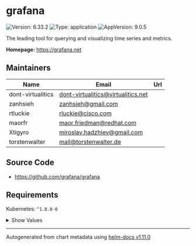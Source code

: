 # grafana

![Version: 6.33.2](https://img.shields.io/badge/Version-6.33.2-informational?style=flat-square) ![Type: application](https://img.shields.io/badge/Type-application-informational?style=flat-square) ![AppVersion: 9.0.5](https://img.shields.io/badge/AppVersion-9.0.5-informational?style=flat-square)

The leading tool for querying and visualizing time series and metrics.

**Homepage:** <https://grafana.net>

## Maintainers

| Name | Email | Url |
| ---- | ------ | --- |
| dont-virtualitics | <dont-virtualitics@virtualitics.net> |  |
| zanhsieh | <zanhsieh@gmail.com> |  |
| rtluckie | <rluckie@cisco.com> |  |
| maorfr | <maor.friedman@redhat.com> |  |
| Xtigyro | <miroslav.hadzhiev@gmail.com> |  |
| torstenwalter | <mail@torstenwalter.de> |  |

## Source Code

* <https://github.com/grafana/grafana>

## Requirements

Kubernetes: `^1.8.0-0`

<details markdown="1">
<summary>Show Values</summary>
## Values

| Key | Type | Default | Description |
|-----|------|---------|-------------|
| "grafana.ini".analytics.check_for_updates | bool | `true` |  |
| "grafana.ini".grafana_net.url | string | `"https://grafana.net"` |  |
| "grafana.ini".log.mode | string | `"console"` |  |
| "grafana.ini".paths.data | string | `"/var/lib/grafana/"` |  |
| "grafana.ini".paths.logs | string | `"/var/log/grafana"` |  |
| "grafana.ini".paths.plugins | string | `"/var/lib/grafana/plugins"` |  |
| "grafana.ini".paths.provisioning | string | `"/etc/grafana/provisioning"` |  |
| "grafana.ini".server.domain | string | `"{{ if (and .Values.ingress.enabled .Values.ingress.hosts) }}{{ .Values.ingress.hosts | first }}{{ end }}"` |  |
| admin.existingSecret | string | `""` |  |
| admin.passwordKey | string | `"admin-password"` |  |
| admin.userKey | string | `"admin-user"` |  |
| adminUser | string | `"admin"` |  |
| affinity | object | `{}` |  |
| autoscaling.enabled | bool | `false` |  |
| containerSecurityContext | object | `{}` |  |
| createConfigmap | bool | `true` |  |
| dashboardProviders | object | `{}` |  |
| dashboards | object | `{}` |  |
| dashboardsConfigMaps | object | `{}` |  |
| datasources | object | `{}` |  |
| deploymentStrategy.type | string | `"RollingUpdate"` |  |
| downloadDashboards.env | object | `{}` |  |
| downloadDashboards.envFromSecret | string | `""` |  |
| downloadDashboards.resources | object | `{}` |  |
| downloadDashboardsImage.pullPolicy | string | `"IfNotPresent"` |  |
| downloadDashboardsImage.repository | string | `"curlimages/curl"` |  |
| downloadDashboardsImage.sha | string | `""` |  |
| downloadDashboardsImage.tag | string | `"7.73.0"` |  |
| enableKubeBackwardCompatibility | bool | `false` |  |
| enableServiceLinks | bool | `true` |  |
| env | object | `{}` |  |
| envFromConfigMaps | list | `[]` |  |
| envFromSecret | string | `""` |  |
| envFromSecrets | list | `[]` |  |
| envRenderSecret | object | `{}` |  |
| envValueFrom | object | `{}` |  |
| extraConfigmapMounts | list | `[]` |  |
| extraContainerVolumes | list | `[]` |  |
| extraContainers | string | `""` |  |
| extraEmptyDirMounts | list | `[]` |  |
| extraExposePorts | list | `[]` |  |
| extraInitContainers | list | `[]` |  |
| extraLabels | object | `{}` |  |
| extraObjects | list | `[]` |  |
| extraSecretMounts | list | `[]` |  |
| extraVolumeMounts | list | `[]` |  |
| headlessService | bool | `false` |  |
| hostAliases | list | `[]` |  |
| image.pullPolicy | string | `"IfNotPresent"` |  |
| image.repository | string | `"grafana/grafana"` |  |
| image.sha | string | `""` |  |
| image.tag | string | `""` |  |
| imageRenderer.affinity | object | `{}` |  |
| imageRenderer.enabled | bool | `false` |  |
| imageRenderer.env.HTTP_HOST | string | `"0.0.0.0"` |  |
| imageRenderer.grafanaProtocol | string | `"http"` |  |
| imageRenderer.grafanaSubPath | string | `""` |  |
| imageRenderer.hostAliases | list | `[]` |  |
| imageRenderer.image.pullPolicy | string | `"Always"` |  |
| imageRenderer.image.repository | string | `"grafana/grafana-image-renderer"` |  |
| imageRenderer.image.sha | string | `""` |  |
| imageRenderer.image.tag | string | `"latest"` |  |
| imageRenderer.networkPolicy.limitEgress | bool | `false` |  |
| imageRenderer.networkPolicy.limitIngress | bool | `true` |  |
| imageRenderer.nodeSelector | object | `{}` |  |
| imageRenderer.podPortName | string | `"http"` |  |
| imageRenderer.priorityClassName | string | `""` |  |
| imageRenderer.replicas | int | `1` |  |
| imageRenderer.resources | object | `{}` |  |
| imageRenderer.revisionHistoryLimit | int | `10` |  |
| imageRenderer.securityContext | object | `{}` |  |
| imageRenderer.service.appProtocol | string | `""` |  |
| imageRenderer.service.enabled | bool | `true` |  |
| imageRenderer.service.port | int | `8081` |  |
| imageRenderer.service.portName | string | `"http"` |  |
| imageRenderer.service.targetPort | int | `8081` |  |
| imageRenderer.serviceAccountName | string | `""` |  |
| imageRenderer.tolerations | list | `[]` |  |
| ingress.annotations | object | `{}` |  |
| ingress.enabled | bool | `false` |  |
| ingress.extraPaths | list | `[]` |  |
| ingress.hosts[0] | string | `"chart-example.local"` |  |
| ingress.labels | object | `{}` |  |
| ingress.path | string | `"/"` |  |
| ingress.pathType | string | `"Prefix"` |  |
| ingress.tls | list | `[]` |  |
| initChownData.enabled | bool | `true` |  |
| initChownData.image.pullPolicy | string | `"IfNotPresent"` |  |
| initChownData.image.repository | string | `"busybox"` |  |
| initChownData.image.sha | string | `""` |  |
| initChownData.image.tag | string | `"1.31.1"` |  |
| initChownData.resources | object | `{}` |  |
| ldap.config | string | `""` |  |
| ldap.enabled | bool | `false` |  |
| ldap.existingSecret | string | `""` |  |
| lifecycleHooks | object | `{}` |  |
| livenessProbe.failureThreshold | int | `10` |  |
| livenessProbe.httpGet.path | string | `"/api/health"` |  |
| livenessProbe.httpGet.port | int | `3000` |  |
| livenessProbe.initialDelaySeconds | int | `60` |  |
| livenessProbe.timeoutSeconds | int | `30` |  |
| namespaceOverride | string | `""` |  |
| networkPolicy.allowExternal | bool | `true` |  |
| networkPolicy.egress.enabled | bool | `false` |  |
| networkPolicy.egress.ports | list | `[]` |  |
| networkPolicy.enabled | bool | `false` |  |
| networkPolicy.explicitNamespacesSelector | object | `{}` |  |
| networkPolicy.ingress | bool | `true` |  |
| nodeSelector | object | `{}` |  |
| notifiers | object | `{}` |  |
| persistence.accessModes[0] | string | `"ReadWriteOnce"` |  |
| persistence.enabled | bool | `false` |  |
| persistence.finalizers[0] | string | `"kubernetes.io/pvc-protection"` |  |
| persistence.inMemory.enabled | bool | `false` |  |
| persistence.size | string | `"10Gi"` |  |
| persistence.type | string | `"pvc"` |  |
| plugins | list | `[]` |  |
| podDisruptionBudget | object | `{}` |  |
| podPortName | string | `"grafana"` |  |
| rbac.create | bool | `true` |  |
| rbac.extraClusterRoleRules | list | `[]` |  |
| rbac.extraRoleRules | list | `[]` |  |
| rbac.namespaced | bool | `false` |  |
| rbac.pspEnabled | bool | `true` |  |
| rbac.pspUseAppArmor | bool | `true` |  |
| readinessProbe.httpGet.path | string | `"/api/health"` |  |
| readinessProbe.httpGet.port | int | `3000` |  |
| replicas | int | `1` |  |
| resources | object | `{}` |  |
| revisionHistoryLimit | int | `10` |  |
| securityContext.fsGroup | int | `472` |  |
| securityContext.runAsGroup | int | `472` |  |
| securityContext.runAsUser | int | `472` |  |
| service.annotations | object | `{}` |  |
| service.appProtocol | string | `""` |  |
| service.enabled | bool | `true` |  |
| service.labels | object | `{}` |  |
| service.port | int | `80` |  |
| service.portName | string | `"service"` |  |
| service.targetPort | int | `3000` |  |
| service.type | string | `"ClusterIP"` |  |
| serviceAccount.autoMount | bool | `true` |  |
| serviceAccount.create | bool | `true` |  |
| serviceAccount.name | string | `nil` |  |
| serviceAccount.nameTest | string | `nil` |  |
| serviceMonitor.enabled | bool | `false` |  |
| serviceMonitor.interval | string | `"1m"` |  |
| serviceMonitor.labels | object | `{}` |  |
| serviceMonitor.path | string | `"/metrics"` |  |
| serviceMonitor.relabelings | list | `[]` |  |
| serviceMonitor.scheme | string | `"http"` |  |
| serviceMonitor.scrapeTimeout | string | `"30s"` |  |
| serviceMonitor.tlsConfig | object | `{}` |  |
| sidecar.dashboards.SCProvider | bool | `true` |  |
| sidecar.dashboards.defaultFolderName | string | `nil` |  |
| sidecar.dashboards.enabled | bool | `false` |  |
| sidecar.dashboards.env | object | `{}` |  |
| sidecar.dashboards.extraMounts | list | `[]` |  |
| sidecar.dashboards.folder | string | `"/tmp/dashboards"` |  |
| sidecar.dashboards.folderAnnotation | string | `nil` |  |
| sidecar.dashboards.label | string | `"grafana_dashboard"` |  |
| sidecar.dashboards.labelValue | string | `""` |  |
| sidecar.dashboards.provider.allowUiUpdates | bool | `false` |  |
| sidecar.dashboards.provider.disableDelete | bool | `false` |  |
| sidecar.dashboards.provider.folder | string | `""` |  |
| sidecar.dashboards.provider.foldersFromFilesStructure | bool | `false` |  |
| sidecar.dashboards.provider.name | string | `"sidecarProvider"` |  |
| sidecar.dashboards.provider.orgid | int | `1` |  |
| sidecar.dashboards.provider.type | string | `"file"` |  |
| sidecar.dashboards.resource | string | `"both"` |  |
| sidecar.dashboards.script | string | `nil` |  |
| sidecar.dashboards.searchNamespace | string | `nil` |  |
| sidecar.dashboards.sizeLimit | object | `{}` |  |
| sidecar.dashboards.watchMethod | string | `"WATCH"` |  |
| sidecar.datasources.enabled | bool | `false` |  |
| sidecar.datasources.initDatasources | bool | `false` |  |
| sidecar.datasources.label | string | `"grafana_datasource"` |  |
| sidecar.datasources.labelValue | string | `""` |  |
| sidecar.datasources.reloadURL | string | `"http://localhost:3000/api/admin/provisioning/datasources/reload"` |  |
| sidecar.datasources.resource | string | `"both"` |  |
| sidecar.datasources.searchNamespace | string | `nil` |  |
| sidecar.datasources.sizeLimit | object | `{}` |  |
| sidecar.datasources.skipReload | bool | `false` |  |
| sidecar.datasources.watchMethod | string | `"WATCH"` |  |
| sidecar.enableUniqueFilenames | bool | `false` |  |
| sidecar.image.repository | string | `"quay.io/kiwigrid/k8s-sidecar"` |  |
| sidecar.image.sha | string | `""` |  |
| sidecar.image.tag | string | `"1.19.2"` |  |
| sidecar.imagePullPolicy | string | `"IfNotPresent"` |  |
| sidecar.livenessProbe | object | `{}` |  |
| sidecar.logLevel | string | `"INFO"` |  |
| sidecar.notifiers.enabled | bool | `false` |  |
| sidecar.notifiers.label | string | `"grafana_notifier"` |  |
| sidecar.notifiers.resource | string | `"both"` |  |
| sidecar.notifiers.searchNamespace | string | `nil` |  |
| sidecar.notifiers.sizeLimit | object | `{}` |  |
| sidecar.plugins.enabled | bool | `false` |  |
| sidecar.plugins.initPlugins | bool | `false` |  |
| sidecar.plugins.label | string | `"grafana_plugin"` |  |
| sidecar.plugins.labelValue | string | `""` |  |
| sidecar.plugins.reloadURL | string | `"http://localhost:3000/api/admin/provisioning/plugins/reload"` |  |
| sidecar.plugins.resource | string | `"both"` |  |
| sidecar.plugins.searchNamespace | string | `nil` |  |
| sidecar.plugins.sizeLimit | object | `{}` |  |
| sidecar.plugins.skipReload | bool | `false` |  |
| sidecar.plugins.watchMethod | string | `"WATCH"` |  |
| sidecar.readinessProbe | object | `{}` |  |
| sidecar.resources | object | `{}` |  |
| sidecar.securityContext | object | `{}` |  |
| smtp.existingSecret | string | `""` |  |
| smtp.passwordKey | string | `"password"` |  |
| smtp.userKey | string | `"user"` |  |
| testFramework.enabled | bool | `true` |  |
| testFramework.image | string | `"bats/bats"` |  |
| testFramework.imagePullPolicy | string | `"IfNotPresent"` |  |
| testFramework.securityContext | object | `{}` |  |
| testFramework.tag | string | `"v1.4.1"` |  |
| tolerations | list | `[]` |  |
| useStatefulSet | bool | `false` |  |
</details>

----------------------------------------------
Autogenerated from chart metadata using [helm-docs v1.11.0](https://github.com/norwoodj/helm-docs/releases/v1.11.0)

